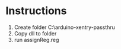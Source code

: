 # Instructions

1. Create folder C:\arduino-xentry-passthru
2. Copy dll to folder
3. run assignReg.reg